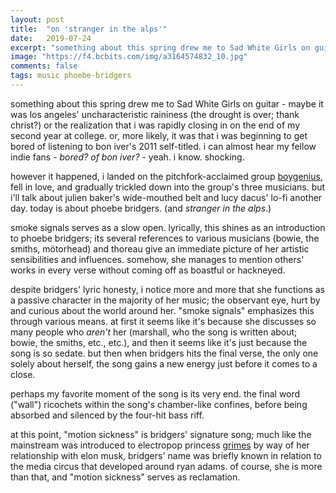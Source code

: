 ```yaml
---
layout: post
title:  "on 'stranger in the alps'"
date:   2019-07-24
excerpt: "something about this spring drew me to Sad White Girls on guitar - maybe it was los angeles' uncharacteristic raininess (the drought is over; thank christ?) ..."
image: "https://f4.bcbits.com/img/a3164574832_10.jpg"
comments: false
tags: music phoebe-bridgers
---
```


something about this spring drew me to Sad White Girls on guitar - maybe it was los angeles' uncharacteristic raininess (the drought is over; thank christ?) or the realization that i was rapidly closing in on the end of my second year at college. or, more likely, it was that i was beginning to get bored of listening to bon iver's 2011 self-titled. i can almost hear my fellow indie fans - *bored? of bon iver?* - yeah. i know. shocking.

however it happened, i landed on the pitchfork-acclaimed group [boygenius](https://xboygeniusx.bandcamp.com/), fell in love, and gradually trickled down into the group's three musicians. but i'll talk about julien baker's wide-mouthed belt and lucy dacus' lo-fi another day. today is about phoebe bridgers. (and *stranger in the alps*.)

smoke signals serves as a slow open. lyrically, this shines as an introduction to phoebe bridgers; its several references to various musicians (bowie, the smiths, mötorhead) and thoreau give an immediate picture of her artistic sensibilities and influences. somehow, she manages to mention others' works in every verse without coming off as boastful or hackneyed. 

despite bridgers' lyric honesty, i notice more and more that she functions as a passive character in the majority of her music; the observant eye, hurt by and curious about the world around her. "smoke signals" emphasizes this through various means. at first it seems like it's because she discusses so many people who *aren't* her (marshall, who the song is written about; bowie, the smiths, etc., etc.), and then it seems like it's just because the song is so sedate. but then when bridgers hits the final verse, the only one solely about herself, the song gains a new energy just before it comes to a close. 

perhaps my favorite moment of the song is its very end. the final word ("wall") ricochets within the song's chamber-like confines, before being absorbed and silenced by the four-hit bass riff.

at this point, "motion sickness" is bridgers' signature song; much like the mainstream was introduced to electropop princess [grimes](https://www.grimesmusic.com/) by way of her relationship with elon musk, bridgers' name was briefly known in relation to the media circus that developed around ryan adams. of course, she is more than that, and "motion sickness" serves as reclamation.